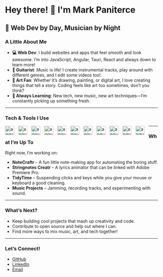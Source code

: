 # Hey there! 👋 I'm Mark Paniterce

## 🎸 Web Dev by Day, Musician by Night

### A Little About Me
- **💻 Web Dev**: I build websites and apps that feel smooth and look awesome. I’m into JavaScript, Angular, Tauri, React and always down to learn more!
- **🎸 Guitarist**: Music is life! I create instrumental tracks, play around with different genres, and I edit some videos too!.
- **🎨 Art Fan**: Whether it’s drawing, painting, or digital art, I love creating things that tell a story. Coding feels like art too sometimes, don’t you think?
- **🧠 Always Learning**: New tech, new music, new art techniques—I’m constantly picking up something fresh.

---

### Tech & Tools I Use
<img align="left" alt="angular" width="30px" style="padding-right: 10px;"  src="https://cdn.jsdelivr.net/gh/devicons/devicon@latest/icons/angular/angular-original.svg" />
<img align="left" alt="angular" width="30px" style="padding-right: 10px;"  src="https://cdn.jsdelivr.net/gh/devicons/devicon@latest/icons/react/react-original.svg" />
<img align="left" alt="angular" width="30px" style="padding-right: 10px;"  src="https://cdn.jsdelivr.net/gh/devicons/devicon@latest/icons/vuejs/vuejs-original.svg" />
<img align="left" alt="angular" width="30px" style="padding-right: 10px;"  src="https://cdn.jsdelivr.net/gh/devicons/devicon@latest/icons/typescript/typescript-original.svg" />
<img align="left" alt="angular" width="30px" style="padding-right: 10px;"  src="https://cdn.jsdelivr.net/gh/devicons/devicon@latest/icons/python/python-original.svg" />
<img align="left" alt="angular" width="30px" style="padding-right: 10px;"  src="https://cdn.jsdelivr.net/gh/devicons/devicon@latest/icons/javascript/javascript-original.svg" />
<img align="left" alt="angular" width="30px" style="padding-right: 10px;"  src="https://cdn.jsdelivr.net/gh/devicons/devicon@latest/icons/tauri/tauri-original.svg" />
<img align="left" alt="angular" width="30px" style="padding-right: 10px;"  src="https://cdn.jsdelivr.net/gh/devicons/devicon@latest/icons/html/html-original.svg" />
<img align="left" alt="angular" width="30px" style="padding-right: 10px;"  src="https://cdn.jsdelivr.net/gh/devicons/devicon@latest/icons/css/css-original.svg" />
<img align="left" alt="angular" width="30px" style="padding-right: 10px;"  src="https://cdn.jsdelivr.net/gh/devicons/devicon@latest/icons/mysql/mysql-original.svg" />
<img align="left" alt="angular" width="30px" style="padding-right: 10px;"  src="https://cdn.jsdelivr.net/gh/devicons/devicon@latest/icons/git/git-original.svg" />
          

---

### What I’m Up To
Right now, I’m working on:
- **NoteCraftr** – A fun little note-making app for automating the boring stuff.
- **Stringnotes Creatr** – A lyrics animator that can be linked with Adobe Premiere Pro.
- **TidyTime** – Suspending clicks and keys while you give your mouse or keyboard a good cleaning.
- **Music Projects** – Jamming, recording tracks, and experimenting with sound.

---

### What’s Next?
- Keep building cool projects that mash up creativity and code.
- Contribute to open source and help out where I can.
- Find more ways to mix music, art, and tech together!

---

### Let’s Connect!
- [GitHub](https://github.com/mark7p)
- [LinkedIn](https://www.linkedin.com/in/markpaniterce/)
- [Email](mailto:gen.paniterce@gmail.com)
